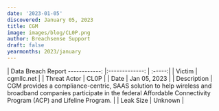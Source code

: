 ```yaml
---
date: '2023-01-05'
discovered: January 05, 2023
title: CGM
image: images/blog/CL0P.png
author: Breachsense Support
draft: false
yearmonths: 2023/january
---
```



| Data Breach Report
------------:     |:-------------:    | :-----:|
| Victim      | cgmllc.net      | 
| Threat Actor      | CL0P      | 
| Date     | Jan 05, 2023      | 
| Description      | CGM provides a compliance-centric, SAAS solution to help wireless and broadband companies participate in the federal Affordable Connectivity Program (ACP) and Lifeline Program.      | 
| Leak Size      | Unknown      | 

